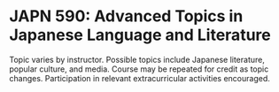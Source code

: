 # JAPN 590: Advanced Topics in Japanese Language and Literature

Topic varies by instructor. Possible topics include Japanese literature, popular culture, and media. Course may be repeated for credit as topic changes. Participation in relevant extracurricular activities encouraged.